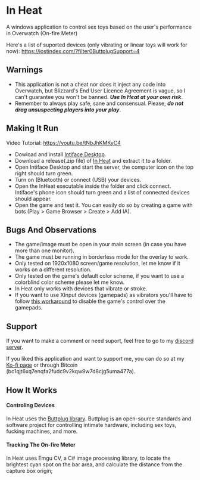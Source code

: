 # In Heat
A windows application to control sex toys based on the user's performance in Overwatch (On-fire Meter)

Here's a list of suported devices (only vibrating or linear toys will work for now): https://iostindex.com/?filter0ButtplugSupport=4

## Warnings 

- This application is not a cheat nor does it inject any code into Overwatch, but Blizzard's End User Licence Agreement is vague, so I can't guarantee you won't be banned. _**Use In Heat at your own risk**_.
- Remember to always play safe, sane and consensual. Please, _**do not drag unsuspecting players into your play**_.

## Making It Run

 Video Tutorial: https://youtu.be/tNbJhKMKyC4

- Dowload and install [Intiface Desktop](https://intiface.com/desktop/).
- Download a release(.zip file) of [In Heat](https://github.com/Furimanejo/In-Heat/releases) and extract it to a folder.
- Open Intiface Desktop and start the server, the computer icon on the top right should turn green.
- Turn on (Bluetooth) or connect (USB) your devices.
- Open the InHeat executable inside the folder and click connect. Intiface's phone icon should turn green and a list of connected devices should appear.
- Open the game and test it. You can easily do so by creating a game with bots (Play > Game Browser > Create > Add IA).

## Bugs And Observations

- The game/image must be open in your main screen (in case you have more than one monitor).
- The game must be running in borderless mode for the overlay to work.
- Only tested on 1920x1080 screen/game resolution, let me know if it works on a different resolution.
- Only tested on the game's default color scheme, if you want to use a colorblind color scheme please let me know.
- In Heat only works with devices that vibrate or stroke.
- If you want to use XInput devices (gamepads) as vibrators you'll have to follow [this workaround](https://www.reddit.com/r/Overwatch/comments/826tda/how_do_i_make_x360ce_work_for_overwatch/?utm_source=share&utm_medium=web2x&context=3) to disable the game's control over the gamepads.

## Support

If you want to make a comment or need suport, feel free to go to my [discord server](https://discord.gg/wz2qvkuEyJ).

If you liked this application and want to support me, you can do so at my [Ko-fi page](https://ko-fi.com/furimanejo) or through Bitcoin (bc1qjt6xq7enqfa2fudc9v2kqw9w7d8cjg5uma477a).

## How It Works

#### Controling Devices

In Heat uses the [Buttplug library](https://buttplug.io/). Buttplug is an open-source standards and software project for controlling intimate hardware, including sex toys, fucking machines, and more.

#### Tracking The On-fire Meter

In Heat uses Emgu CV, a C# image processing library, to locate the brightest cyan spot on the bar area, and calculate the distance from the capture box origin;
